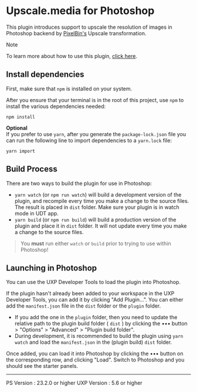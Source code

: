 # Upscale.media for Photoshop

This plugin introduces support to upscale the resolution of images in Photoshop backend by [PixelBin's](https://www.pixelbin.io) Upscale transformation.

> [!NOTE]
> To learn more about how to use this plugin, [click here](https://www.pixelbin.io/docs/integrations/photoshop/upscale.media/).

## Install dependencies

First, make sure that `npm` is installed on your system.

After you ensure that your terminal is in the root of this project, use `npm` to install the various dependencies needed:

```
npm install
```

<b>Optional</b></br>
If you prefer to use `yarn`, after you generate the `package-lock.json` file you can run the following line to import dependencies to a `yarn.lock` file:

```
yarn import
```

## Build Process

There are two ways to build the plugin for use in Photoshop:

-   `yarn watch` (or `npm run watch`) will build a development version of the plugin, and recompile every time you make a change to the source files. The result is placed in `dist` folder. Make sure your plugin is in watch mode in UDT app.
-   `yarn build` (or `npm run build`) will build a production version of the plugin and place it in `dist` folder. It will not update every time you make a change to the source files.

> You **must** run either `watch` or `build` prior to trying to use within Photoshop!

## Launching in Photoshop

You can use the UXP Developer Tools to load the plugin into Photoshop.

If the plugin hasn't already been added to your workspace in the UXP Developer Tools, you can add it by clicking "Add Plugin...". You can either add the `manifest.json` file in the `dist` folder or the `plugin` folder.

-   If you add the one in the `plugin` folder, then you need to update the relative path to the plugin build folder ( `dist` ) by clicking the ••• button > "Options" > "Advanced" > "Plugin build folder".
-   During development, it is recommended to build the plugin using `yarn watch` and load the `manifest.json` in the (plugin build) `dist` folder.

Once added, you can load it into Photoshop by clicking the ••• button on the corresponding row, and clicking "Load". Switch to Photoshop and you should see the starter panels.

---

PS Version : 23.2.0 or higher
UXP Version : 5.6 or higher

